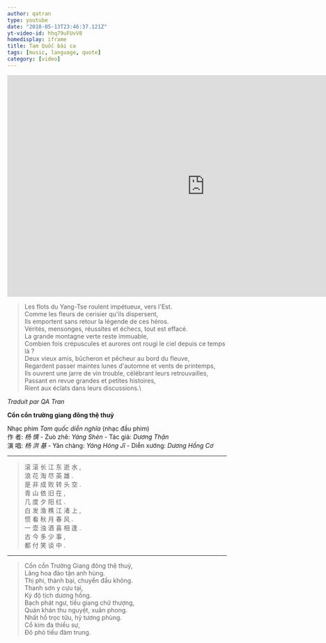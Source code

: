 ```yaml
---
author: qatran
type: youtube
date: "2010-05-13T23:46:37.121Z"
yt-video-id: hhq79uFUvV8
homedisplay: iframe
title: Tam Quốc bài ca
tags: [music, language, quote]
category: [video]
---
```


<iframe width="905" height="509" src="https://www.youtube.com/embed/hhq79uFUvV8" frameborder="0" allow="accelerometer; autoplay; encrypted-media; gyroscope; picture-in-picture" allowfullscreen></iframe>

>Les flots du Yang-Tse roulent impétueux, vers l'Est.\
Comme les fleurs de cerisier qu'ils dispersent,\
Ils emportent sans retour la légende de ces héros.\
Vérités, mensonges, réussites et échecs, tout est effacé.\
La grande montagne verte reste immuable,\
Combien fois crépuscules et aurores ont rougi le ciel depuis ce temps là ?\
Deux vieux amis, bûcheron et pêcheur au bord du fleuve,\
Regardent passer maintes lunes d'automne et vents de printemps,\
Ils ouvrent une jarre de vin trouble, célébrant leurs retrouvailles,\
Passant en revue grandes et petites histoires,\
Rient aux éclats dans leurs discussions.\

*Traduit par QA Tran*

**Cổn cổn trường giang đông thệ thuỷ**

Nhạc phim *Tam quốc diễn nghĩa* (nhạc đầu phim)   
作 者: *杨 慎* - Zuò zhě: *Yáng Shèn* - Tác giả: *Dương Thận*    
演 唱: *杨 洪 基* - Yǎn chàng: *Yáng Hóng Jī* - Diễn xướng: *Dương Hồng Cơ*  

___ 

>滚 滚 长 江 东 逝 水 ,  
浪 花 淘 尽 英 雄 .  
是 非 成 败 转 头 空 .  
青 山 依 旧 在 ,  
几 度 夕 阳 红 .  
白 发 渔 樵 江 渚 上 ,  
惯 看 秋 月 春 风 .  
一 壶 浊 酒 喜 相 逢 .  
古 今 多 少 事 ,  
都 付 笑 谈 中 .  
  
___ ________

>Cổn cổn Trường Giang đông thệ thuỷ,  
Lãng hoa đào tận anh hùng.  
Thị phi, thành bại, chuyển đầu không.  
Thanh sơn y cựu tại,  
Kỷ độ tịch dương hồng.  
Bạch phát ngư, tiều giang chử thượng,   
Quán khán thu nguyệt, xuân phong.  
Nhất hồ trọc tửu, hỷ tương phùng.  
Cổ kim đa thiểu sự,  
Đô phó tiếu đàm trung.  


